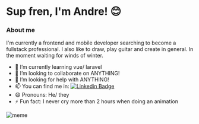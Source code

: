 # Sup fren, I'm Andre! 😊

### About me

I'm currently a frontend and mobile developer searching to become a fullstack professional. I also like to draw, play guitar and create in general. In the moment waiting for winds of winter.

- 🌱 I’m currently learning vue/ laravel
- 👯 I’m looking to collaborate on ANYTHING!
- 🤔 I’m looking for help with ANYTHING!
- 📫 You can find me in: [![Linkedin Badge](https://img.shields.io/badge/-LinkedIn-blue?style=flat-square&logo=Linkedin&logoColor=white&link=https://www.linkedin.com/in/elandvarse/)](https://www.linkedin.com/in/elandvarse/)
- 😄 Pronouns: He/ they
- ⚡ Fun fact: I never cry more than 2 hours when doing an animation

![meme](https://i.imgur.com/QUTw7vq.gif)
